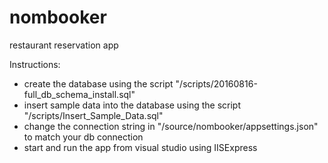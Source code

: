 # nombooker
restaurant reservation app 

Instructions:

- create the database using the script "/scripts/20160816-full_db_schema_install.sql"
- insert sample data into the database using the script "/scripts/Insert_Sample_Data.sql"
- change the connection string in "/source/nombooker/appsettings.json" to match your db connection
- start and run the app from visual studio using IISExpress
